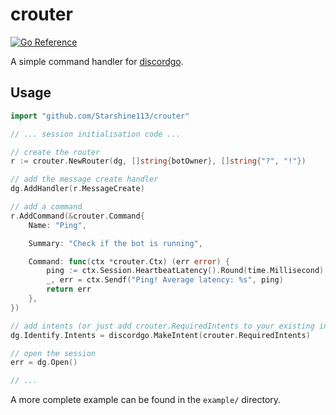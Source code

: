 # crouter

[![Go Reference](https://pkg.go.dev/badge/github.com/Starshine113/crouter.svg)](https://pkg.go.dev/github.com/Starshine113/crouter)

A simple command handler for [discordgo](https://github.com/bwmarrin/discordgo).

## Usage

```go
import "github.com/Starshine113/crouter"

// ... session initialisation code ...

// create the router
r := crouter.NewRouter(dg, []string{botOwner}, []string{"?", "!"})

// add the message create handler
dg.AddHandler(r.MessageCreate)

// add a command
r.AddCommand(&crouter.Command{
    Name: "Ping",

    Summary: "Check if the bot is running",

    Command: func(ctx *crouter.Ctx) (err error) {
        ping := ctx.Session.HeartbeatLatency().Round(time.Millisecond)
        _, err = ctx.Sendf("Ping! Average latency: %s", ping)
        return err
    },
})

// add intents (or just add crouter.RequiredIntents to your existing intents)
dg.Identify.Intents = discordgo.MakeIntent(crouter.RequiredIntents)

// open the session
err = dg.Open()

// ...
```

A more complete example can be found in the `example/` directory.